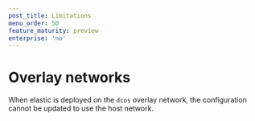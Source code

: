 ```yaml
---
post_title: Limitations
menu_order: 50
feature_maturity: preview
enterprise: 'no'
---
```

# Overlay networks

When elastic is deployed on the `dcos` overlay network, the configuration cannot be updated to use the host network. 
